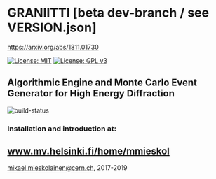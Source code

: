 # GRANIITTI [beta dev-branch / see VERSION.json]
https://arxiv.org/abs/1811.01730

[![License: MIT](https://img.shields.io/badge/License-MIT-yellow.svg)](https://opensource.org/licenses/MIT)
[![License: GPL v3](https://img.shields.io/badge/License-GPLv3-blue.svg)](https://www.gnu.org/licenses/gpl-3.0)

## Algorithmic Engine and Monte Carlo Event Generator for High Energy Diffraction

![build-status](https://raw.githubusercontent.com/mieskolainen/GRANIITTI/master/install/build-status.svg?sanitize=true)


### Installation and introduction at:
## www.mv.helsinki.fi/home/mmieskol


mikael.mieskolainen@cern.ch, 2017-2019

